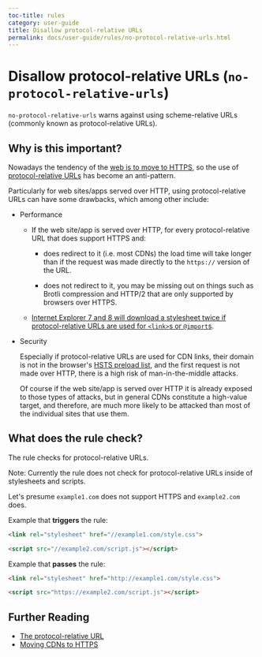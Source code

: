 ```yaml
---
toc-title: rules
category: user-guide
title: Disallow protocol-relative URLs
permalink: docs/user-guide/rules/no-protocol-relative-urls.html
---
```

# Disallow protocol-relative URLs (`no-protocol-relative-urls`)

`no-protocol-relative-urls` warns against using scheme-relative URLs
(commonly known as protocol-relative URLs).

## Why is this important?

Nowadays the tendency of the [web is to move to
HTTPS](https://w3ctag.github.io/web-https/#h-motivating-a-secure-web),
so the use of [protocol-relative URLs](https://www.paulirish.com/2010/the-protocol-relative-url/)
has become an anti-pattern.

Particularly for web sites/apps served over HTTP, using protocol-relative
URLs can have some drawbacks, which among other include:

* Performance

  * If the web site/app is served over HTTP, for every
    protocol-relative URL that does support HTTPS and:

    * does redirect to it (i.e. most CDNs) the load time will take
      longer than if the request was made directly to the `https://`
      version of the URL.

    * does not redirect to it, you may be missing out on things
      such as Brotli compression and HTTP/2 that are only supported
      by browsers over HTTPS.

  * [Internet Explorer 7 and 8 will download a stylesheet twice if
    protocol-relative URLs are used for `<link>`s or
    `@import`s](https://www.stevesouders.com/blog/2010/02/10/5a-missing-schema-double-download/).

* Security

  Especially if protocol-relative URLs are used for CDN links, their
  domain is not in the browser's [HSTS preload list](https://hstspreload.org/),
  and the first request is not made over HTTP, there is a high risk
  of man-in-the-middle attacks.

  Of course if the web site/app is served over HTTP it is already
  exposed to those types of attacks, but in general CDNs constitute
  a high-value target, and therefore, are much more likely to be
  attacked than most of the individual sites that use them.

## What does the rule check?

The rule checks for protocol-relative URLs.

Note: Currently the rule does not check for protocol-relative URLs
inside of stylesheets and scripts.

Let's presume `example1.com` does not support HTTPS and
`example2.com` does.

Example that **triggers** the rule:

```html
<link rel="stylesheet" href="//example1.com/style.css">
```

```html
<script src="//example2.com/script.js"></script>
```

Example that **passes** the rule:

```html
<link rel="stylesheet" href="http://example1.com/style.css">
```

```html
<script src="https://example2.com/script.js"></script>
```

## Further Reading

* [The protocol-relative URL](https://www.paulirish.com/2010/the-protocol-relative-url/)
* [Moving CDNs to HTTPS](https://github.com/konklone/cdns-to-https#readme)

